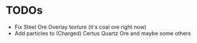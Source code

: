 # TODOs

* Fix Steel Ore Overlay texture (it's coal ore right now)
* Add particles to (Charged) Certus Quartz Ore and maybe some others